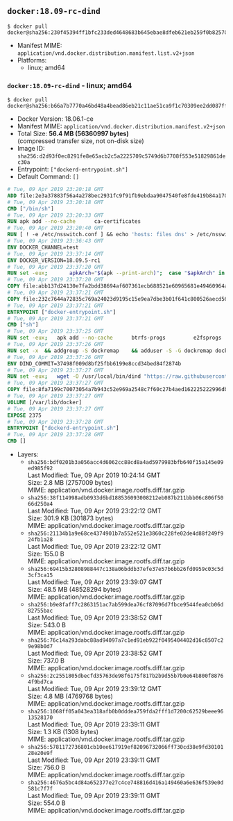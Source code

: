 ## `docker:18.09-rc-dind`

```console
$ docker pull docker@sha256:230f45394ff1bfc233ded4648683b645ebae8dfeb621eb259f0b825700f4b0e1
```

-	Manifest MIME: `application/vnd.docker.distribution.manifest.list.v2+json`
-	Platforms:
	-	linux; amd64

### `docker:18.09-rc-dind` - linux; amd64

```console
$ docker pull docker@sha256:b66a7b7770a46bd48a4bead86eb21c11ae51ca9f1c70309ee2dd087ff35589f0
```

-	Docker Version: 18.06.1-ce
-	Manifest MIME: `application/vnd.docker.distribution.manifest.v2+json`
-	Total Size: **56.4 MB (56360997 bytes)**  
	(compressed transfer size, not on-disk size)
-	Image ID: `sha256:d2d93f0ec8291fe8e65acb2c5a2225709c5749d6b7708f553e51829861dec30a`
-	Entrypoint: `["dockerd-entrypoint.sh"]`
-	Default Command: `[]`

```dockerfile
# Tue, 09 Apr 2019 23:20:18 GMT
ADD file:2e3a37883f56a4a278bec2931fc9f91fb9ebdaa9047540fe8fde419b84a1701b in / 
# Tue, 09 Apr 2019 23:20:18 GMT
CMD ["/bin/sh"]
# Tue, 09 Apr 2019 23:20:33 GMT
RUN apk add --no-cache 		ca-certificates
# Tue, 09 Apr 2019 23:20:40 GMT
RUN [ ! -e /etc/nsswitch.conf ] && echo 'hosts: files dns' > /etc/nsswitch.conf
# Tue, 09 Apr 2019 23:36:43 GMT
ENV DOCKER_CHANNEL=test
# Tue, 09 Apr 2019 23:37:14 GMT
ENV DOCKER_VERSION=18.09.5-rc1
# Tue, 09 Apr 2019 23:37:20 GMT
RUN set -eux; 		apkArch="$(apk --print-arch)"; 	case "$apkArch" in 		x86_64) dockerArch='x86_64' ;; 		armhf) dockerArch='armel' ;; 		aarch64) dockerArch='aarch64' ;; 		ppc64le) dockerArch='ppc64le' ;; 		s390x) dockerArch='s390x' ;; 		*) echo >&2 "error: unsupported architecture ($apkArch)"; exit 1 ;;	esac; 		if ! wget -O docker.tgz "https://download.docker.com/linux/static/${DOCKER_CHANNEL}/${dockerArch}/docker-${DOCKER_VERSION}.tgz"; then 		echo >&2 "error: failed to download 'docker-${DOCKER_VERSION}' from '${DOCKER_CHANNEL}' for '${dockerArch}'"; 		exit 1; 	fi; 		tar --extract 		--file docker.tgz 		--strip-components 1 		--directory /usr/local/bin/ 	; 	rm docker.tgz; 		dockerd --version; 	docker --version
# Tue, 09 Apr 2019 23:37:20 GMT
COPY file:abb137d24130e7fa2bdd38694af607361ecb688521e60965681e49460964a204 in /usr/local/bin/modprobe 
# Tue, 09 Apr 2019 23:37:21 GMT
COPY file:232c7644a72835c769a24023d9195c15e9ea7dbe3b01f641c800526aecd5676b in /usr/local/bin/ 
# Tue, 09 Apr 2019 23:37:21 GMT
ENTRYPOINT ["docker-entrypoint.sh"]
# Tue, 09 Apr 2019 23:37:21 GMT
CMD ["sh"]
# Tue, 09 Apr 2019 23:37:25 GMT
RUN set -eux; 	apk add --no-cache 		btrfs-progs 		e2fsprogs 		e2fsprogs-extra 		iptables 		xfsprogs 		xz 		pigz 	; 	if zfs="$(apk info --no-cache --quiet zfs)" && [ -n "$zfs" ]; then 		apk add --no-cache zfs; 	fi
# Tue, 09 Apr 2019 23:37:26 GMT
RUN set -x 	&& addgroup -S dockremap 	&& adduser -S -G dockremap dockremap 	&& echo 'dockremap:165536:65536' >> /etc/subuid 	&& echo 'dockremap:165536:65536' >> /etc/subgid
# Tue, 09 Apr 2019 23:37:26 GMT
ENV DIND_COMMIT=37498f009d8bf25fbb6199e8ccd34bed84f2874b
# Tue, 09 Apr 2019 23:37:27 GMT
RUN set -eux; 	wget -O /usr/local/bin/dind "https://raw.githubusercontent.com/docker/docker/${DIND_COMMIT}/hack/dind"; 	chmod +x /usr/local/bin/dind
# Tue, 09 Apr 2019 23:37:27 GMT
COPY file:8fa7199c70073054a7b943c52e969a2548c7f60c27b4aed162225222996db4a9 in /usr/local/bin/ 
# Tue, 09 Apr 2019 23:37:27 GMT
VOLUME [/var/lib/docker]
# Tue, 09 Apr 2019 23:37:27 GMT
EXPOSE 2375
# Tue, 09 Apr 2019 23:37:28 GMT
ENTRYPOINT ["dockerd-entrypoint.sh"]
# Tue, 09 Apr 2019 23:37:28 GMT
CMD []
```

-	Layers:
	-	`sha256:bdf0201b3a056acc4d6062cc88cd8a4ad5979983bfb640f15a145e09ed985f92`  
		Last Modified: Tue, 09 Apr 2019 10:24:14 GMT  
		Size: 2.8 MB (2757009 bytes)  
		MIME: application/vnd.docker.image.rootfs.diff.tar.gzip
	-	`sha256:38f114998adb0933d6bd188536093008212eb087b211bbb06c806f5066d250a4`  
		Last Modified: Tue, 09 Apr 2019 23:22:12 GMT  
		Size: 301.9 KB (301873 bytes)  
		MIME: application/vnd.docker.image.rootfs.diff.tar.gzip
	-	`sha256:21134b1a9e68ce4374901b7a552e521e3860c228fe02de4d88f249f924fb1a28`  
		Last Modified: Tue, 09 Apr 2019 23:22:12 GMT  
		Size: 155.0 B  
		MIME: application/vnd.docker.image.rootfs.diff.tar.gzip
	-	`sha256:69415b32808988447c138a06bddb37efe37e57b6bb26fd0959c03c5d3cf3ca15`  
		Last Modified: Tue, 09 Apr 2019 23:39:07 GMT  
		Size: 48.5 MB (48528294 bytes)  
		MIME: application/vnd.docker.image.rootfs.diff.tar.gzip
	-	`sha256:b9e8faff7c2863151ac7ab599dea76cf87096d7fbce9544fea0cb06d82755bac`  
		Last Modified: Tue, 09 Apr 2019 23:38:52 GMT  
		Size: 543.0 B  
		MIME: application/vnd.docker.image.rootfs.diff.tar.gzip
	-	`sha256:76c14a293dabc88ad94097a7c1ed91eb922f0495404402d16c8507c29e98b0d7`  
		Last Modified: Tue, 09 Apr 2019 23:38:52 GMT  
		Size: 737.0 B  
		MIME: application/vnd.docker.image.rootfs.diff.tar.gzip
	-	`sha256:2c2551805dbecfd35763de98f6175f817b2b9d55b7b0e64b800f88764f9bd7ca`  
		Last Modified: Tue, 09 Apr 2019 23:39:12 GMT  
		Size: 4.8 MB (4769768 bytes)  
		MIME: application/vnd.docker.image.rootfs.diff.tar.gzip
	-	`sha256:1068ff05a043ea318afb0b0dddea759fda2fff1d7200c62529beee9613528170`  
		Last Modified: Tue, 09 Apr 2019 23:39:11 GMT  
		Size: 1.3 KB (1308 bytes)  
		MIME: application/vnd.docker.image.rootfs.diff.tar.gzip
	-	`sha256:5781172736801cb10ee617919ef82096732066ff730cd38e9fd3010128e20e9f`  
		Last Modified: Tue, 09 Apr 2019 23:39:11 GMT  
		Size: 756.0 B  
		MIME: application/vnd.docker.image.rootfs.diff.tar.gzip
	-	`sha256:4676a5bc4d84a652377e27c4ce748816d416a149460a6e636f539e0d581c7f7f`  
		Last Modified: Tue, 09 Apr 2019 23:39:11 GMT  
		Size: 554.0 B  
		MIME: application/vnd.docker.image.rootfs.diff.tar.gzip
